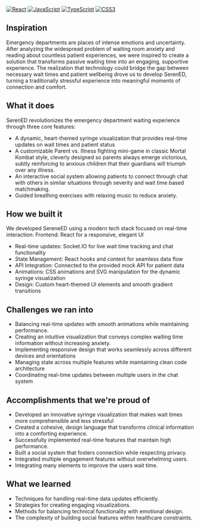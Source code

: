 [![React](https://img.shields.io/badge/React-18.0+-61DAFB?logo=react&logoColor=white)](https://reactjs.org/)
[![JavaScript](https://img.shields.io/badge/JavaScript-ES6+-F7DF1E?logo=javascript&logoColor=black)](https://www.javascript.com/)
[![TypeScript](https://img.shields.io/badge/TypeScript-4.0+-3178C6?logo=typescript&logoColor=white)](https://www.typescriptlang.org/)
[![CSS3](https://img.shields.io/badge/CSS3-1572B6?logo=css3&logoColor=white)](https://www.w3.org/Style/CSS/)

## Inspiration
Emergency departments are places of intense emotions and uncertainty. After analyzing the widespread problem of waiting room anxiety and reading about countless patient experiences, we were inspired to create a solution that transforms passive waiting time into an engaging, supportive experience. The realization that technology could bridge the gap between necessary wait times and patient wellbeing drove us to develop SerenED, turning a traditionally stressful experience into meaningful moments of connection and comfort.
## What it does
SerenED revolutionizes the emergency department waiting experience through three core features:

- A dynamic, heart-themed syringe visualization that provides real-time updates on wait times and patient status
- A customizable Parent vs. Illness fighting mini-game in classic Mortal Kombat style, cleverly designed so parents always emerge victorious, subtly reinforcing to anxious children that their guardians will triumph over any illness.
- An interactive social system allowing patients to connect through chat with others in similar situations through severity and wait time based matchmaking.
- Guided breathing exercises with relaxing music to reduce anxiety.

## How we built it
We developed SereneED using a modern tech stack focused on real-time interaction:
Frontend: React for a responsive, elegant UI
- Real-time updates: Socket.IO for live wait time tracking and chat functionality
- State Management: React hooks and context for seamless data flow
- API Integration: Connected to the provided mock API for patient data
- Animations: CSS animations and SVG manipulation for the dynamic syringe visualization
- Design: Custom heart-themed UI elements and smooth gradient transitions

## Challenges we ran into
- Balancing real-time updates with smooth animations while maintaining performance.
- Creating an intuitive visualization that conveys complex waiting time information without increasing anxiety.
- Implementing responsive design that works seamlessly across different devices and orientations
- Managing state across multiple features while maintaining clean code architecture
- Coordinating real-time updates between multiple users in the chat system

## Accomplishments that we're proud of
- Developed an innovative syringe visualization that makes wait times more comprehensible and less stressful
- Created a cohesive, design language that transforms clinical information into a comforting experience.
- Successfully implemented real-time features that maintain high performance.
- Built a social system that fosters connection while respecting privacy.
- Integrated multiple engagement features without overwhelming users.
- Integrating many elements to improve the users wait time.

## What we learned
- Techniques for handling real-time data updates efficiently.
- Strategies for creating engaging visualizations.
- Methods for balancing technical functionality with emotional design.
- The complexity of building social features within healthcare constraints.
